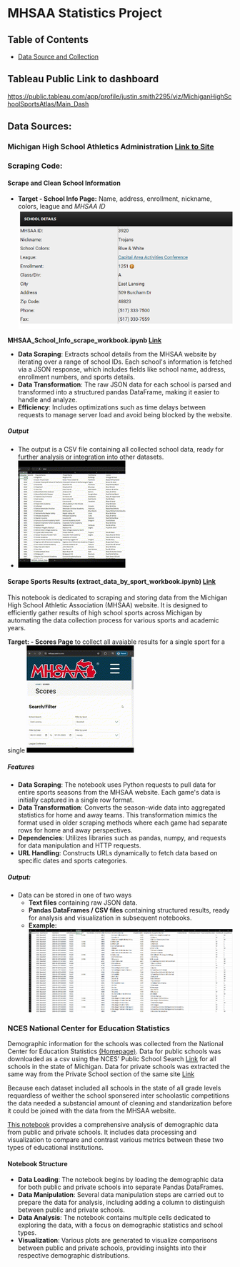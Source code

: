 # MHSAA Statistics Project

## Table of Contents

* [Data Source and Collection](#data-sources)


## Tableau Public Link to dashboard

https://public.tableau.com/app/profile/justin.smith2295/viz/MichiganHighSchoolSportsAtlas/Main_Dash

## Data Sources:
### Michigan High School Athletics Administration [Link to Site](http://www.MHSAA.com)

### Scraping Code: 
#### Scrape and Clean School Information 
- **Target - School Info Page:** Name, address, enrollment, nickname, colors, league and *MHSAA ID*
![School Info Example](images/readme_img/school_info.png)

**MHSAA_School_Info_scrape_workbook.ipynb [Link](Notebook/MHSAA_School_Info_scrape_workbook.ipynb)**
- **Data Scraping**: Extracts school details from the MHSAA website by iterating over a range of school IDs. Each school's information is fetched via a JSON response, which includes fields like school name, address, enrollment numbers, and sports details.
- **Data Transformation**: The raw JSON data for each school is parsed and transformed into a structured pandas DataFrame, making it easier to handle and analyze.
- **Efficiency**: Includes optimizations such as time delays between requests to manage server load and avoid being blocked by the website.

##### Output
- The output is a CSV file containing all collected school data, ready for further analysis or integration into other datasets.
- ![School Info Table](images/readme_img/school_info_gif.gif)




#### Scrape Sports Results (extract_data_by_sport_workbook.ipynb) [Link](Notebook/extract%20data%20by%20sport%20workbook.ipynb)
This notebook is dedicated to scraping and storing data from the Michigan High School Athletic Association (MHSAA) website. It is designed to efficiently gather results of high school sports across Michigan by automating the data collection process for various sports and academic years.

**Target: - Scores Page** to collect all avaiable results for a single sport for a single
![Single Sport Score Page Example](images/readme_img/scores_page.gif)


##### Features
- **Data Scraping**: The notebook uses Python requests to pull data for entire sports seasons from the MHSAA website. Each game's data is initially captured in a single row format.
- **Data Transformation**: Converts the season-wide data into aggregated statistics for home and away teams. This transformation mimics the format used in older scraping methods where each game had separate rows for home and away perspectives.
- **Dependencies**: Utilizes libraries such as pandas, numpy, and requests for data manipulation and HTTP requests.
- **URL Handling**: Constructs URLs dynamically to fetch data based on specific dates and sports categories.

##### Output: 
- Data can be stored in one of two ways
    - **Text files** containing raw JSON data.
    - **Pandas DataFrames / CSV files** containing structured results, ready for analysis and visualization in subsequent notebooks.
    - **Example:**
    ![2023 Baseball Table](images/readme_img/results_table.png)



### NCES National Center for Education Statistics
Demographic information for the schools was collected from the National Center for Education Statistics [(Homepage)](http://nces.ed.gov). Data for public schools was downloaded as a csv using the NCES' Public School Search [Link](https://nces.ed.gov/ccd/schoolsearch/) for all schools in the state of Michigan. Data for private schools was extracted the same way from the Private School section of the same site [Link](https://nces.ed.gov/surveys/pss/privateschoolsearch/)

Because each dataset included all schools in the state of all grade levels requardless of weither the school sponsered inter schoolastic competitions the data needed a substancial amount of cleaning and standarization before it could be joined with the data from the MHSAA website.

[This notebook](Notebook/Public_Private_School_Info_book.ipynb) provides a comprehensive analysis of demographic data from public and private schools. It includes data processing and visualization to compare and contrast various metrics between these two types of educational institutions.

#### Notebook Structure

- **Data Loading**: The notebook begins by loading the demographic data for both public and private schools into separate Pandas DataFrames.
- **Data Manipulation**: Several data manipulation steps are carried out to prepare the data for analysis, including adding a column to distinguish between public and private schools.
- **Data Analysis**: The notebook contains multiple cells dedicated to exploring the data, with a focus on demographic statistics and school types.
- **Visualization**: Various plots are generated to visualize comparisons between public and private schools, providing insights into their respective demographic distributions.
